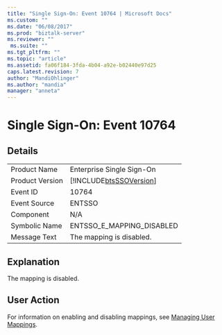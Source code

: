 ```yaml
---
title: "Single Sign-On: Event 10764 | Microsoft Docs"
ms.custom: ""
ms.date: "06/08/2017"
ms.prod: "biztalk-server"
ms.reviewer: ""
 ms.suite: ""
ms.tgt_pltfrm: ""
ms.topic: "article"
ms.assetid: fa06f184-3fda-4b04-a92e-b02440e97d25
caps.latest.revision: 7
author: "MandiOhlinger"
ms.author: "mandia"
manager: "anneta"
---
```

# Single Sign-On: Event 10764
## Details  
  
|||  
|-|-|  
|Product Name|Enterprise Single Sign-On|  
|Product Version|[!INCLUDE[btsSSOVersion](../includes/btsssoversion-md.md)]|  
|Event ID|10764|  
|Event Source|ENTSSO|  
|Component|N/A|  
|Symbolic Name|ENTSSO_E_MAPPING_DISABLED|  
|Message Text|The mapping is disabled.|  
  
## Explanation  
 The mapping is disabled.  
  
## User Action  
 For information on enabling and disabling mappings, see [Managing User Mappings](../core/managing-user-mappings.md).